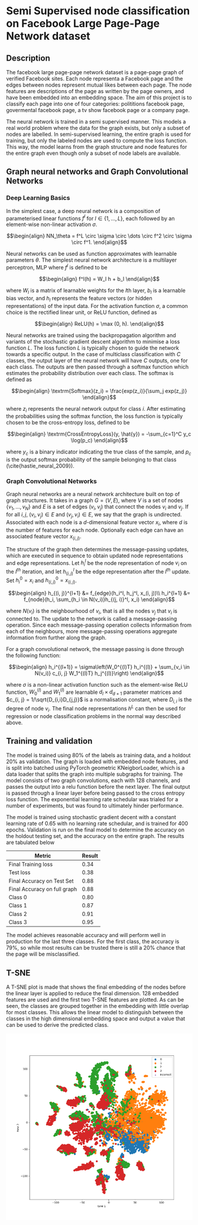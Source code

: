 # Semi Supervised node classification on Facebook Large Page-Page Network dataset
## Description
The facebook large page-page network dataset is a page-page graph of verified Facebook sites. Each node representa a Facebook page and the edges between nodes represent mutual likes between each page. The node features are descriptions of the page as written by the page owners, and have been embedded into an embedding space. The aim of this project is to classify each page into one of four categories: polititions facebook page, govermental facebook page, a tv show facebook page or a company page. 

The neural network is trained in a semi supervised manner. This models a real world problem where the data for the graph exists, but only a subset of nodes are labelled. In semi-supervised learning, the entire graph is used for training, but only the labeled nodes are used to compute the loss function. This way, the model learns from the graph structure and node features for the entire graph even though only a subset of node labels are available. 

## Graph neural networks and Graph Convolutional Networks
### Deep Learning Basics
In the simplest case, a deep neural network is a composition of parameterised linear functions $f^l$ for $l \in \{1, \dots, L\}$, each followed by an element-wise non-linear activation $\sigma$. 
```math
\begin{align}
    NN_\theta = f^L \circ \sigma \circ \dots \circ f^2 \circ \sigma \circ f^1.
\end{align}
```
Neural networks can be used as function approximates with learnable parameters $\theta$. The simplest neural network architecture is a multilayer perceptron, MLP where $f^l$ is defined to be 
```math
\begin{align}
    f^l(h) = W_l h + b_l
\end{align}
```
where $W_l$ is a matrix of learnable weights for the $l$th layer, $b_l$ is a learnable bias vector, and $h_l$ represents the feature vectors (or hidden representations) of the input data. For the activation function $\sigma$, a common choice is the rectified linear unit, or ReLU function, defined as 
```math
\begin{align}
    ReLU(h) = \max (0, h).
\end{align}
```
Neural networks are trained using the backpropagation algorithm and variants of the stochastic gradient descent algorithm to minimise a loss function $L$. The loss function $L$ is typically chosen to guide the network towards a specific output. In the case of multiclass classification with $C$ classes, the output layer of the neural network will have $C$ outputs, one for each class. The outputs are then passed through a softmax function which estimates the probability distribution over each class. The softmax is defined as
```math
\begin{align}
    \textrm{Softmax}(z_i) = \frac{exp(z_i)}{\sum_j exp(z_j)}
\end{align}
```
where $z_i$ represents the neural network output for class $i$. After estimating the probabilities using the softmax function, the loss function is typically chosen to be the cross-entropy loss, defined to be
```math
\begin{align}
    \textrm{CrossEntropyLoss}(y, \hat{y}) = -\sum_{c=1}^C y_c \log(p_c)
\end{align}
```
where $y_c$ is a binary indicator indicating the true class of the sample, and $p_c$ is the output softmax probability of the sample belonging to that class (\cite{hastie_neural_2009}).

### Graph Convolutional Networks
Graph neural networks are a neural network architecture built on top of graph structures. It takes in a graph $G = (V, E)$, where $V$ is a set of nodes $\{v_1, \dots, v_N\}$ and $E$ is a set of edges $(v_i, v_j)$ that connect the nodes $v_i$ and $v_j$. If for all $i, j$, $(v_i, v_j) \in E$ and $(v_j , v_i) \in E$, we say that the graph is undirected. Associated with each node is a $d$-dimensional feature vector $x_i$, where $d$ is the number of features for each node. Optionally each edge can have an associated feature vector $x_{(i, j)}$. 

The structure of the graph then determines the message-passing updates, which are executed in sequence to obtain updated node representations and edge representations. Let $h^l_i$ be the node representation of node $v_i$ on the $l^{th}$ iteration, and let $h^l_{(i, j)}$ be the edge representation after the $l^{th}$ update. Set $h^0_i = x_i$ and $h^0_{(i,j)} = x_{(i,j)}$.
```math
\begin{align}
    h_{(i, j)}^{l+1} &= f_{edge}(h_i^l, h_j^l, x_(i, j))\\
    h_i^{l+1} &= f_{node}(h_i, \sum_{h_i \in N(v_i)}h_{(j, i)}^l, x_i)
\end{align}
```
where $N(v_i)$ is the neighbourhood of $v_i$, that is all the nodes $v_j$ that $v_i$ is connected to. The update to the network is called a message-passing operation. Since each message-passing operation collects information from each of the neighbours, more message-passing operations aggregate information from further along the graph.

For a graph convolutional network, the message passing is done through the following function:
```math
\begin{align}
    h_i^{(l+1)} = \sigma\left(W_0^{(l)T} h_i^{(l)} + \sum_{v_i \in N(v_i)} c_{i, j} W_1^{(l)T} h_j^{(l)}\right)
\end{align}
```
where $\sigma$ is a non-linear activation function such as the element-wise ReLU function, $W_0^{(l)}$ and $W_1^{(l)}$ are learnable $d_l \times d_{d+1}$ parameter matrices and $c_{i, j} = 1/\sqrt{D_{i,i}D_{j,j}}$ is a normalisation constant, where $D_{i,i}$ is the degree of node $v_i$. The final node representations $h^L$ can then be used for regression or node classification problems in the normal way described above. 

## Training and validation
The model is trained using 80% of the labels as training data, and a holdout 20% as validation. The graph is loaded with embedded node features, and is split into batched using PyTorch geometric KNeigborLoader, which is a data loader that splits the graph into multiple subgraphs for training. The model consists of two graph convolutions, each with 128 channels, and passes the output into a relu function before the next layer. The final output is passed through a linear layer before being passed to the cross entropy loss function. The exponential learning rate schedular was trialed for a number of experiments, but was found to ultimately hinder performance. 

The model is trained using stochastic gradient decent with a constant learning rate of 0.65 with no learning rate schedular, and is trained for 400 epochs. Validation is run on the final model to determine the accuracy on the holdout testing set, and the accuracy on the entire graph. The results are tabulated below

| Metric | Result |
|-----|-----|
| Final Training loss | 0.34 |
| Test loss | 0.38 |
| Final Accuracy on Test Set | 0.88 |
| Final Accuracy on full graph | 0.88 |
| Class 0 | 0.80 |
| Class 1 | 0.87 |
| Class 2 | 0.91 |
| Class 3 | 0.95 |

The model achieves reasonable accuracy and will perform well in production for the last three classes. For the first class, the accuracy is 79%, so while most results can be trusted there is still a 20% chance that the page will be misclassified. 

## T-SNE
A T-SNE plot is made that shows the final embedding of the nodes before the linear layer is applied to reduce the final dimension. 128 embedded features are used and the first two T-SNE features are plotted. As can be seen, the classes are grouped together in the embedding with little overlap for most classes. This allows the linear model to distinguish between the classes in the high dimensional embedding space and output a value that can be used to derive the predicted class. 

![](figures/tsne.png)